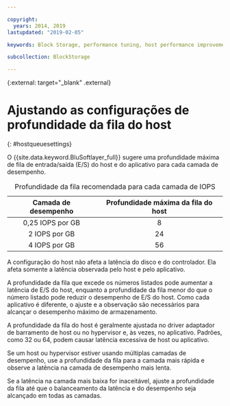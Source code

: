 ```yaml
---

copyright:
  years: 2014, 2019
lastupdated: "2019-02-05"

keywords: Block Storage, performance tuning, host performance improvement,

subcollection: BlockStorage

---
```

{:external: target="_blank" .external}

# Ajustando as configurações de profundidade da fila do host
{: #hostqueuesettings}

O {{site.data.keyword.BluSoftlayer_full}} sugere uma profundidade máxima de fila de entrada/saída (E/S) do host e do aplicativo para cada camada de desempenho.

<table align="center">
  <caption>Profundidade da fila recomendada para cada camada de IOPS</caption>
        <thead>
	    <tr>
		<th>Camada de desempenho</th>
		<th>Profundidade máxima da fila do host</th>
	    </tr>
	</thead>
	<tbody>
   	    <tr>
		<td style="text-align: center; vertical-align: middle;">0,25 IOPS por GB</td>
		<td style="text-align: center; vertical-align: middle;">8</td>
	    </tr>
	    <tr>
		<td style="text-align: center; vertical-align: middle;">2 IOPS por GB</td>
		<td style="text-align: center; vertical-align: middle;">24</td>
	    </tr>
	    <tr>
		<td style="text-align: center; vertical-align: middle;">4 IOPS por GB</td>
		<td style="text-align: center; vertical-align: middle;">56</td>
            </tr>
         </tbody>
</table>

A configuração do host não afeta a latência do disco e do controlador. Ela afeta somente a latência observada pelo host e pelo aplicativo.

A profundidade da fila que excede os números listados pode aumentar a latência de E/S do host, enquanto a profundidade da fila menor do que o número listado pode reduzir o desempenho de E/S do host. Como cada aplicativo é diferente, o ajuste e a observação são necessários para alcançar o desempenho máximo de armazenamento.

A profundidade da fila do host é geralmente ajustada no driver adaptador de barramento de host ou no hypervisor e, às vezes, no aplicativo. Padrões, como 32 ou 64, podem causar latência excessiva de host ou aplicativo.

Se um host ou hypervisor estiver usando múltiplas camadas de desempenho, use a profundidade da fila para
a camada mais rápida e observe a latência na camada de desempenho mais lenta.

Se a latência na camada mais baixa for inaceitável, ajuste a profundidade da fila até que o balanceamento da latência e do desempenho seja alcançado em todas as camadas.
